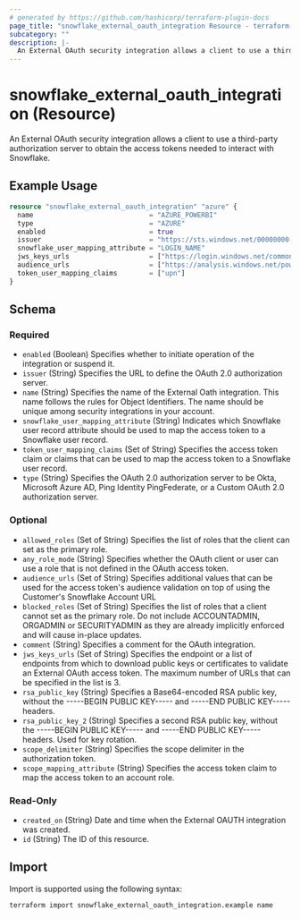 ```yaml
---
# generated by https://github.com/hashicorp/terraform-plugin-docs
page_title: "snowflake_external_oauth_integration Resource - terraform-provider-snowflake"
subcategory: ""
description: |-
  An External OAuth security integration allows a client to use a third-party authorization server to obtain the access tokens needed to interact with Snowflake.
---
```


# snowflake_external_oauth_integration (Resource)

An External OAuth security integration allows a client to use a third-party authorization server to obtain the access tokens needed to interact with Snowflake.

## Example Usage

```terraform
resource "snowflake_external_oauth_integration" "azure" {
  name                             = "AZURE_POWERBI"
  type                             = "AZURE"
  enabled                          = true
  issuer                           = "https://sts.windows.net/00000000-0000-0000-0000-000000000000"
  snowflake_user_mapping_attribute = "LOGIN_NAME"
  jws_keys_urls                    = ["https://login.windows.net/common/discovery/keys"]
  audience_urls                    = ["https://analysis.windows.net/powerbi/connector/Snowflake"]
  token_user_mapping_claims        = ["upn"]
}
```

<!-- schema generated by tfplugindocs -->
## Schema

### Required

- `enabled` (Boolean) Specifies whether to initiate operation of the integration or suspend it.
- `issuer` (String) Specifies the URL to define the OAuth 2.0 authorization server.
- `name` (String) Specifies the name of the External Oath integration. This name follows the rules for Object Identifiers. The name should be unique among security integrations in your account.
- `snowflake_user_mapping_attribute` (String) Indicates which Snowflake user record attribute should be used to map the access token to a Snowflake user record.
- `token_user_mapping_claims` (Set of String) Specifies the access token claim or claims that can be used to map the access token to a Snowflake user record.
- `type` (String) Specifies the OAuth 2.0 authorization server to be Okta, Microsoft Azure AD, Ping Identity PingFederate, or a Custom OAuth 2.0 authorization server.

### Optional

- `allowed_roles` (Set of String) Specifies the list of roles that the client can set as the primary role.
- `any_role_mode` (String) Specifies whether the OAuth client or user can use a role that is not defined in the OAuth access token.
- `audience_urls` (Set of String) Specifies additional values that can be used for the access token's audience validation on top of using the Customer's Snowflake Account URL
- `blocked_roles` (Set of String) Specifies the list of roles that a client cannot set as the primary role. Do not include ACCOUNTADMIN, ORGADMIN or SECURITYADMIN as they are already implicitly enforced and will cause in-place updates.
- `comment` (String) Specifies a comment for the OAuth integration.
- `jws_keys_urls` (Set of String) Specifies the endpoint or a list of endpoints from which to download public keys or certificates to validate an External OAuth access token. The maximum number of URLs that can be specified in the list is 3.
- `rsa_public_key` (String) Specifies a Base64-encoded RSA public key, without the -----BEGIN PUBLIC KEY----- and -----END PUBLIC KEY----- headers.
- `rsa_public_key_2` (String) Specifies a second RSA public key, without the -----BEGIN PUBLIC KEY----- and -----END PUBLIC KEY----- headers. Used for key rotation.
- `scope_delimiter` (String) Specifies the scope delimiter in the authorization token.
- `scope_mapping_attribute` (String) Specifies the access token claim to map the access token to an account role.

### Read-Only

- `created_on` (String) Date and time when the External OAUTH integration was created.
- `id` (String) The ID of this resource.

## Import

Import is supported using the following syntax:

```shell
terraform import snowflake_external_oauth_integration.example name
```
